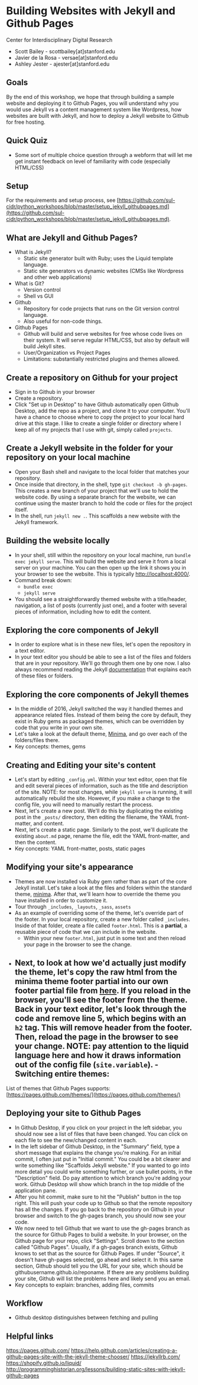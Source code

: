 # Building Websites with Jekyll and Github Pages

Center for Interdisciplinary Digital Research

- Scott Bailey - scottbailey[at]stanford.edu
- Javier de la Rosa - versae[at]stanford.edu
- Ashley Jester - ajester[at]stanford.edu

## Goals

By the end of this workshop, we hope that through building a sample website and deploying it to Github Pages, you will understand why you would use Jekyll vs a content management system like Wordpress, how websites are built with Jekyll, and how to deploy a Jekyll website to Github for free hosting.

## Quick Quiz
- Some sort of multiple choice question through a webform that will let me get instant feedback on level of familiarity with code (especially HTML/CSS)

## Setup

For the requirements and setup process, see [https://github.com/sul-cidr/python_workshops/blob/master/setup_jekyll_githubpages.md](https://github.com/sul-cidr/python_workshops/blob/master/setup_jekyll_githubpages.md).


## What are Jekyll and Github Pages?
- What is Jekyll?
  - Static site generator built with Ruby; uses the Liquid template language.  
  - Static site generators vs dynamic websites (CMSs like Wordpress and other web applications)
- What is Git?
  - Version control
  - Shell vs GUI
- Github
  - Repository for code projects that runs on the Git version control language.
  - Also useful for non-code things.
- Github Pages
  - Github will build and serve websites for free whose code lives on their system. It will serve regular HTML/CSS, but also by default will build Jekyll sites.
  - User/Organization vs Project Pages
  - Limitations: substantially restricted plugins and themes allowed.

## Create a repository on Github for your project
- Sign in to Github in your browser
- Create a repository.
- Click "Set up in Desktop" to have Github automatically open Github Desktop, add the repo as a project, and clone it to your computer. You'll have a chance to choose where to copy the project to your local hard drive at this stage. I like to create a single folder or directory where I keep all of my projects that I use with git, simply called `projects`.

## Create a Jekyll website in the folder for your repository on your local machine
- Open your Bash shell and navigate to the local folder that matches your repository.
- Once inside that directory, in the shell, type `git checkout -b gh-pages`. This creates a new branch of your project that we'll use to hold the website code. By using a separate branch for the website, we can continue using the master branch to hold the code or files for the project itself.
- In the shell, run `jekyll new .`. This scaffolds a new website with the Jekyll framework.

## Building the website locally
- In your shell, still within the repository on your local machine, run `bundle exec jekyll serve`. This will build the website and serve it from a local server on your machine. You can then open up the link it shows you in your browser to see the website. This is typically [http://localhost:4000/](http://localhost:4000/).
- Command break down:
  - `bundle exec`
  - `jekyll serve`
- You should see a straightforwardly themed website with a title/header, navigation, a list of posts (currently just one), and a footer with several pieces of information, including how to edit the content.

## Exploring the core components of Jekyll

- In order to explore what is in these new files, let's open the repository in a text editor.
- In your text editor you should be able to see a list of the files and folders that are in your repository. We'll go through them one by one now. I also always recommend reading the Jekyll [documentation](https://jekyllrb.com/docs/structure/) that explains each of these files or folders.

## Exploring the core components of Jekyll themes

- In the middle of 2016, Jekyll switched the way it handled themes and appearance related files. Instead of them being the core by default, they exist in Ruby gems as packaged themes, which can be overridden by code that you write in your own site.
- Let's take a look at the default theme, [Minima](https://github.com/jekyll/minima), and go over each of the folders/files there.
- Key concepts: themes, gems

## Creating and Editing your site's content

- Let's start by editing `_config.yml`. Within your text editor, open that file and edit several pieces of information, such as the title and description of the site. NOTE: for most changes, while `jekyll serve` is running, it will automatically rebuild the site. However, if you make a change to the config file, you will need to manually restart the process.
- Next, let's create a new post. We'll do this by duplicating the existing post in the `_posts/` directory, then editing the filename, the YAML front-matter, and content.
- Next, let's create a static page. Similarly to the post, we'll duplicate the existing `about.md` page, rename the file, edit the YAML front-matter, and then the content.
- Key concepts: YAML front-matter, posts, static pages

## Modifying your site's appearance

- Themes are now installed via Ruby gem rather than as part of the core Jekyll install. Let's take a look at the files and folders within the standard theme, [minima](https://github.com/jekyll/minima). After that, we'll learn how to override the theme you have installed in order to customize it.
- Tour through `_includes`, `_layouts`, `_sass`, `assets`
- As an example of overriding some of the theme, let's override part of the footer. In your local repository, create a new folder called `_includes`. Inside of that folder, create a file called `footer.html`. This is a **partial**, a reusable piece of code that we can include in the website.  
  - Within your new `footer.html`, just put in some text and then reload your page in the browser to see the change.
- Next, to look at how we'd actually just modify the theme, let's copy the raw html from the minima theme footer partial into our own footer partial file from [here](https://raw.githubusercontent.com/jekyll/minima/master/_includes/footer.html). If you reload in the browser, you'll see the footer from the theme. Back in your text editor, let's look through the code and remove line 5, which begins with an `h2` tag. This will remove header from the footer. Then, reload the page in the browser to see your change. NOTE: pay attention to the liquid language here and how it draws information out of the config file (`site.variable`).
-Switching entire themes:
  - 

List of themes that Github Pages supports: [https://pages.github.com/themes/](https://pages.github.com/themes/)

## Deploying your site to Github Pages

- In Github Desktop, if you click on your project in the left sidebar, you should now see a list of files that have been changed. You can click on each file to see the new/changed content in each.
- In the left sidebar of Github Desktop, in the "Summary" field, type a short message that explains the change you're making. For an initial commit, I often just put in "Initial commit." You could be a bit clearer and write something like "Scaffolds Jekyll website." If you wanted to go into more detail you could write something further, or use bullet points, in the "Description" field. Do pay attention to which branch you're adding your work. Github Desktop will show which branch in the top middle of the application pane.
- After you hit commit, make sure to hit the "Publish" button in the top right. This will push your code up to Github so that the remote repository has all the changes. If you go back to the repository on Github in your browser and switch to the gh-pages branch, you should now see your code.
- We now need to tell Github that we want to use the gh-pages branch as the source for Github Pages to build a website. In your browser, on the Github page for your repo, click "Settings". Scroll down to the section called "Github Pages". Usually, if a gh-pages branch exists, Github knows to set that as the source for Github Pages. If under "Source", it doesn't have gh-pages selected, go ahead and select it. In this same section, Github should tell you the URL for your site, which should be githubusername.github.io/reponame. If there are any problems building your site, Github will list the problems here and likely send you an email.
- Key concepts to explain: branches, adding files, commits

## Workflow
- Github desktop distinguishes between fetching and pulling


## Helpful links
https://pages.github.com/
https://help.github.com/articles/creating-a-github-pages-site-with-the-jekyll-theme-chooser/
https://jekyllrb.com/
https://shopify.github.io/liquid/
http://programminghistorian.org/lessons/building-static-sites-with-jekyll-github-pages

